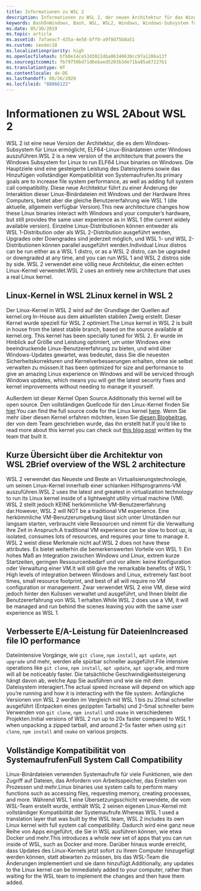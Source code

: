 ```yaml
---
title: Informationen zu WSL 2
description: Informationen zu WSL 2, der neuen Architektur für das Windows-Subsystem für Linux. Erhalten Sie eine Übersicht über die Architektur und Informationen zum Linux-Kernel.
keywords: BashOnWindows, Bash, WSL, WSL2, Windows, Windows-Subsystem für Linux, Windows-Subsystem, Ubuntu, Debian, Suse, Windows 10, Installation, installieren
ms.date: 05/30/2019
ms.topic: article
ms.assetid: 7afaeacf-435a-4e58-bff0-a9f0d75b8a51
ms.custom: seodec18
ms.localizationpriority: high
ms.openlocfilehash: bfb0e14ce53d3022dba06340630cc97a1286a13f
ms.sourcegitcommit: fb79750bd71d6ebaed5203b3de71ba85a67227b1
ms.translationtype: HT
ms.contentlocale: de-DE
ms.lasthandoff: 08/26/2020
ms.locfileid: "88866122"
---
```

# <a name="about-wsl-2"></a><span data-ttu-id="33357-105">Informationen zu WSL 2</span><span class="sxs-lookup"><span data-stu-id="33357-105">About WSL 2</span></span>

<span data-ttu-id="33357-106">WSL 2 ist eine neue Version der Architektur, die es dem Windows-Subsystem für Linux ermöglicht, ELF64-Linux-Binärdateien unter Windows auszuführen.</span><span class="sxs-lookup"><span data-stu-id="33357-106">WSL 2 is a new version of the architecture that powers the Windows Subsystem for Linux to run ELF64 Linux binaries on Windows.</span></span> <span data-ttu-id="33357-107">Die Hauptziele sind eine gesteigerte Leistung des Dateisystems sowie das Hinzufügen vollständiger Kompatibilität von Systemaufrufen.</span><span class="sxs-lookup"><span data-stu-id="33357-107">Its primary goals are to increase file system performance, as well as adding full system call compatibility.</span></span> <span data-ttu-id="33357-108">Diese neue Architektur führt zu einer Änderung der Interaktion dieser Linux-Binärdateien mit Windows und der Hardware Ihres Computers, bietet aber die gleiche Benutzererfahrung wie WSL 1 (die aktuelle, allgemein verfügbar Version).</span><span class="sxs-lookup"><span data-stu-id="33357-108">This new architecture changes how these Linux binaries interact with Windows and your computer’s hardware, but still provides the same user experience as in WSL 1 (the current widely available version).</span></span> <span data-ttu-id="33357-109">Einzelne Linux-Distributionen können entweder als WSL 1-Distribution oder als WSL 2-Distribution ausgeführt werden, Upgrades oder Downgrades sind jederzeit möglich, und WSL 1- und WSL 2-Distributionen können parallel ausgeführt werden.</span><span class="sxs-lookup"><span data-stu-id="33357-109">Individual Linux distros can be run either as a WSL 1 distro, or as a WSL 2 distro, can be upgraded or downgraded at any time, and you can run WSL 1 and WSL 2 distros side by side.</span></span> <span data-ttu-id="33357-110">WSL 2 verwendet eine völlig neue Architektur, die einen echten Linux-Kernel verwendet.</span><span class="sxs-lookup"><span data-stu-id="33357-110">WSL 2 uses an entirely new architecture that uses a real Linux kernel.</span></span>

## <a name="linux-kernel-in-wsl-2"></a><span data-ttu-id="33357-111">Linux-Kernel in WSL 2</span><span class="sxs-lookup"><span data-stu-id="33357-111">Linux kernel in WSL 2</span></span>

<span data-ttu-id="33357-112">Der Linux-Kernel in WSL 2 wird auf der Grundlage der Quellen auf kernel.org In-House aus dem aktuellsten stabilen Zweig erstellt. Dieser Kernel wurde speziell für WSL 2 optimiert.</span><span class="sxs-lookup"><span data-stu-id="33357-112">The Linux kernel in WSL 2 is built in house from the latest stable branch, based on the source available at kernel.org. This kernel has been specially tuned for WSL 2.</span></span> <span data-ttu-id="33357-113">Er wurde im Hinblick auf Größe und Leistung optimiert, um unter Windows eine beeindruckende Linux-Benutzererfahrung zu bieten, und wird über Windows-Updates gewartet, was bedeutet, dass Sie die neuesten Sicherheitskorrekturen und Kernelverbesserungen erhalten, ohne sie selbst verwalten zu müssen.</span><span class="sxs-lookup"><span data-stu-id="33357-113">It has been optimized for size and performance to give an amazing Linux experience on Windows and will be serviced through Windows updates, which means you will get the latest security fixes and kernel improvements without needing to manage it yourself.</span></span>

<span data-ttu-id="33357-114">Außerdem ist dieser Kernel Open Source.</span><span class="sxs-lookup"><span data-stu-id="33357-114">Additionally this kernel will be open source.</span></span> <span data-ttu-id="33357-115">Den vollständigen Quellcode für den Linux-Kernel finden Sie [hier](https://github.com/microsoft/WSL2-Linux-Kernel).</span><span class="sxs-lookup"><span data-stu-id="33357-115">You can find the full source code for the Linux kernel [here](https://github.com/microsoft/WSL2-Linux-Kernel).</span></span> <span data-ttu-id="33357-116">Wenn Sie mehr über diesen Kernel erfahren möchten, lesen Sie [diesen Blogbeitrag](https://devblogs.microsoft.com/commandline/shipping-a-linux-kernel-with-windows/), der von dem Team geschrieben wurde, das ihn erstellt hat.</span><span class="sxs-lookup"><span data-stu-id="33357-116">If you’d like to read more about this kernel you can check out [this blog post](https://devblogs.microsoft.com/commandline/shipping-a-linux-kernel-with-windows/) written by the team that built it.</span></span>

## <a name="brief-overview-of-the-wsl-2-architecture"></a><span data-ttu-id="33357-117">Kurze Übersicht über die Architektur von WSL 2</span><span class="sxs-lookup"><span data-stu-id="33357-117">Brief overview of the WSL 2 architecture</span></span>

<span data-ttu-id="33357-118">WSL 2 verwendet das Neueste und Beste an Virtualisierungstechnologie, um seinen Linux-Kernel innerhalb einer schlanken Hilfsprogramms-VM auszuführen.</span><span class="sxs-lookup"><span data-stu-id="33357-118">WSL 2 uses the latest and greatest in virtualization technology to run its Linux kernel inside of a lightweight utility virtual machine (VM).</span></span> <span data-ttu-id="33357-119">WSL 2 stellt jedoch KEINE herkömmliche VM-Benutzererfahrung dar.</span><span class="sxs-lookup"><span data-stu-id="33357-119">However, WSL 2 will NOT be a traditional VM experience.</span></span> <span data-ttu-id="33357-120">Eine herkömmliche VM-Benutzerumgebung lässt sich unter Umständen nur langsam starten, verbraucht viele Ressourcen und nimmt für die Verwaltung Ihre Zeit in Anspruch.</span><span class="sxs-lookup"><span data-stu-id="33357-120">A traditional VM experience can be slow to boot up, is isolated, consumes lots of resources, and requires your time to manage it.</span></span> <span data-ttu-id="33357-121">WSL 2 weist diese Merkmale nicht auf.</span><span class="sxs-lookup"><span data-stu-id="33357-121">WSL 2 does not have these attributes.</span></span> <span data-ttu-id="33357-122">Es bietet weiterhin die bemerkenswerten Vorteile von WSL 1: Ein hohes Maß an Integration zwischen Windows und Linux, extrem kurze Startzeiten, geringen Ressourcenbedarf und vor allem: keine Konfiguration oder Verwaltung einer VM.</span><span class="sxs-lookup"><span data-stu-id="33357-122">It will still give the remarkable benefits of WSL 1: High levels of integration between Windows and Linux, extremely fast boot times, small resource footprint, and best of all will require no VM configuration or management.</span></span> <span data-ttu-id="33357-123">Zwar verwendet WSL 2 eine VM, diese wird jedoch hinter den Kulissen verwaltet und ausgeführt, und Ihnen bleibt die Benutzererfahrung von WSL 1 erhalten.</span><span class="sxs-lookup"><span data-stu-id="33357-123">While WSL 2 does use a VM, it will be managed and run behind the scenes leaving you with the same user experience as WSL 1.</span></span>

## <a name="increased-file-io-performance"></a><span data-ttu-id="33357-124">Verbesserte E/A-Leistung für Dateien</span><span class="sxs-lookup"><span data-stu-id="33357-124">Increased file IO performance</span></span>

<span data-ttu-id="33357-125">Dateiintensive Vorgänge, wie `git clone`, `npm install`, `apt update`, `apt upgrade` und mehr, werden alle spürbar schneller ausgeführt.</span><span class="sxs-lookup"><span data-stu-id="33357-125">File intensive operations like `git clone`, `npm install`, `apt update`, `apt upgrade`, and more will all be noticeably faster.</span></span> <span data-ttu-id="33357-126">Die tatsächliche Geschwindigkeitssteigerung hängt davon ab, welche App Sie ausführen und wie sie mit dem Dateisystem interagiert.</span><span class="sxs-lookup"><span data-stu-id="33357-126">The actual speed increase will depend on which app you’re running and how it is interacting with the file system.</span></span> <span data-ttu-id="33357-127">Anfängliche Versionen von WSL 2 werden im Vergleich mit WSL 1 bis zu 20mal schneller ausgeführt (Entpacken eines gezippten Tarballs) und 2–5mal schneller beim Verwenden von `git clone`, `npm install` und `cmake` in verschiedenen Projekten.</span><span class="sxs-lookup"><span data-stu-id="33357-127">Initial versions of WSL 2 run up to 20x faster compared to WSL 1 when unpacking a zipped tarball, and around 2-5x faster when using `git clone`, `npm install` and `cmake` on various projects.</span></span>

## <a name="full-system-call-compatibility"></a><span data-ttu-id="33357-128">Vollständige Kompatibilität von Systemaufrufen</span><span class="sxs-lookup"><span data-stu-id="33357-128">Full System Call Compatibility</span></span>

<span data-ttu-id="33357-129">Linux-Binärdateien verwenden Systemaufrufe für viele Funktionen, wie den Zugriff auf Dateien, das Anfordern von Arbeitsspeicher, das Erstellen von Prozessen und mehr.</span><span class="sxs-lookup"><span data-stu-id="33357-129">Linux binaries use system calls to perform many functions such as accessing files, requesting memory, creating processes, and more.</span></span> <span data-ttu-id="33357-130">Während WSL 1 eine Übersetzungsschicht verwendete, die vom WSL-Team erstellt wurde, enthält WSL 2 seinen eigenen Linux-Kernel mit vollständiger Kompatibilität der Systemaufrufe.</span><span class="sxs-lookup"><span data-stu-id="33357-130">Whereas WSL 1 used a translation layer that was built by the WSL team, WSL 2 includes its own Linux kernel with full system call compatibility.</span></span> <span data-ttu-id="33357-131">Dadurch wird eine ganz neue Reihe von Apps eingeführt, die Sie in WSL ausführen können, wie etwa Docker und mehr.</span><span class="sxs-lookup"><span data-stu-id="33357-131">This introduces a whole new set of apps that you can run inside of WSL, such as Docker and more.</span></span> <span data-ttu-id="33357-132">Darüber hinaus wurde erreicht, dass Updates des Linux-Kernels jetzt sofort zu Ihrem Computer hinzugefügt werden können, statt abwarten zu müssen, bis das WSL-Team die Änderungen implementiert und sie dann hinzufügt.</span><span class="sxs-lookup"><span data-stu-id="33357-132">Additionally, any updates to the Linux kernel can be immediately added to your computer, rather than waiting for the WSL team to implement the changes and then have them added.</span></span>
